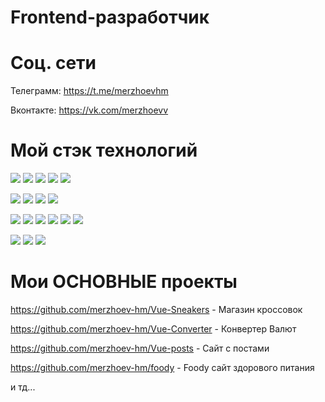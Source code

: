 # Frontend-разработчик 
# Соц. сети 
Телеграмм: https://t.me/merzhoevhm

Вконтакте: https://vk.com/merzhoevv

# Мой стэк технологий
<img src="https://img.shields.io/badge/HTML-000?style=for-the-badge&logo=html5&logoColor=E34F26"/> <img src="https://img.shields.io/badge/CSS-000?style=for-the-badge&logo=CSS3&logoColor=1572B6"/> <img src="https://img.shields.io/badge/JavaScript-000?style=for-the-badge&logo=JavaScript&logoColor=F7DF1E"/> <img src="https://img.shields.io/badge/Webpack-000?style=for-the-badge&logo=Webpack&logoColor=8DD6F9"/>
<img src="https://img.shields.io/badge/VUEJS-000?style=for-the-badge&logo=vuetify&logoColor=4FC08D"/> 

<img src="https://img.shields.io/badge/VUERouter-000?style=for-the-badge&logo=vuetify&logoColor=4FC08D"/> <img src="https://img.shields.io/badge/Vite-000?style=for-the-badge&logo=vite&logoColor=646CFF"/> <img src="https://img.shields.io/badge/tailwindcss-000?style=for-the-badge&logo=tailwindcss&logoColor=06B6D4"/> <img src="https://img.shields.io/badge/SCSS-000?style=for-the-badge&logo=&="/> 

<img src="https://img.shields.io/badge/SASS-000?style=for-the-badge&logo=sass&logoColor=CC6699"/> <img src="https://img.shields.io/badge/Axios-000?style=for-the-badge&logo=axios&logoColor=5A29E4"/> <img src="https://img.shields.io/badge/npm-000?style=for-the-badge&logo=npm&logoColor=CB3837"/> 
<img src="https://img.shields.io/badge/json-000?style=for-the-badge&logo=json&logoColor=CB3837"/> <img src="https://img.shields.io/badge/git-000?style=for-the-badge&logo=git&logoColor=F05032"/> <img src="https://img.shields.io/badge/ajax-000?style=for-the-badge&logo=&logoColor="/> 

 <img src="https://img.shields.io/badge/MySql-000?style=for-the-badge&logo=MySql&logoColor=4479A1"/> <img src="https://img.shields.io/badge/plsql-000?style=for-the-badge&logo=&logoColor="/> <img src="https://img.shields.io/badge/ESlint-000?style=for-the-badge&logo=ESlint&logoColor=4B32C3"/>

# Мои ОСНОВНЫЕ проекты

https://github.com/merzhoev-hm/Vue-Sneakers - Магазин кроссовок

https://github.com/merzhoev-hm/Vue-Converter - Конвертер Валют

https://github.com/merzhoev-hm/Vue-posts - Сайт с постами

https://github.com/merzhoev-hm/foody - Foody сайт здорового питания

и тд...
